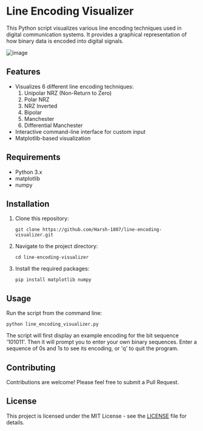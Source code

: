 # Line Encoding Visualizer

This Python script visualizes various line encoding techniques used in digital communication systems. It provides a graphical representation of how binary data is encoded into digital signals.

![image](https://github.com/user-attachments/assets/a7b8c00c-abba-48fd-9917-96c3d224003f)


## Features

- Visualizes 6 different line encoding techniques:
  1. Unipolar NRZ (Non-Return to Zero)
  2. Polar NRZ
  3. NRZ Inverted
  4. Bipolar
  5. Manchester
  6. Differential Manchester
- Interactive command-line interface for custom input
- Matplotlib-based visualization

## Requirements

- Python 3.x
- matplotlib
- numpy

## Installation

1. Clone this repository:
   ```
   git clone https://github.com/Harsh-1807/line-encoding-visualizer.git
   ```
2. Navigate to the project directory:
   ```
   cd line-encoding-visualizer
   ```
3. Install the required packages:
   ```
   pip install matplotlib numpy
   ```

## Usage

Run the script from the command line:

```
python line_encoding_visualizer.py
```

The script will first display an example encoding for the bit sequence '101011'. Then it will prompt you to enter your own binary sequences. Enter a sequence of 0s and 1s to see its encoding, or 'q' to quit the program.

## Contributing

Contributions are welcome! Please feel free to submit a Pull Request.

## License

This project is licensed under the MIT License - see the [LICENSE](LICENSE) file for details.
